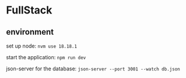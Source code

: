 # FullStack

## environment

set up node: `nvm use 18.18.1`

start the application: `npm run dev`

json-server for the database: `json-server --port 3001 --watch db.json`